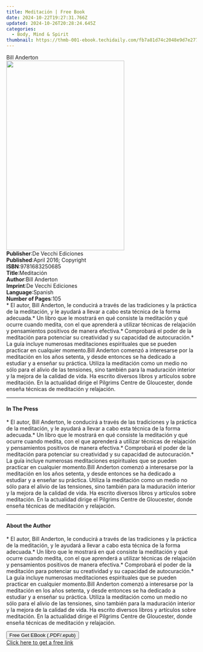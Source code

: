 ```yaml
---
title: Meditación | Free Book
date: 2024-10-22T19:27:31.766Z
updated: 2024-10-26T20:28:24.645Z
categories:
  - Body, Mind & Spirit
thumbnail: https://thmb-001-ebook.techidaily.com/fb7a81d74c2048e9d7e2779327dbb0e0995b40137ad3ac42dd3348a1f42924d1.jpg
---
```

<main id="book-container">
  <div class="flex flex-col">
    <div class="book-brief flex-1 py-6 px-4 sm:p-6 md:py-10 md:px-8">
      <!-- brief-->
      <div class="book-brief-main">Bill Anderton</div>
    </div>
    <div
      class="book-meta-info flex-1 grid gap-4 col-start-1 col-end-3 row-start-1 sm:mb-6 sm:grid-cols-4 lg:gap-6 lg:col-start-2 lg:row-end-6 lg:row-span-6 lg:mb-0"
    >
      <div
        class="book-meta-info-left place-content-center mt-4 p-4 text-sm leading-6 col-start-2 col-span-2 dark:text-slate-400"
      >
        <img
          class="w-full h-500 object-cover rounded-lg sm:h-255 sm:col-span-2 lg:col-span-full"
          src="https://img-001-ebook.techidaily.com/b8c400d2f38ce356617275e301f1088b6812fbb7745082450ff477633e7be609.jpg"
          alt=""
          width="312"
          height="500"
        />
      </div>
      <div
        class="book-meta-info-right mt-2 col-start-1 row-start-2 col-span-3 self-center"
      >
        <!-- meta data  -->
        <div class="flex flex-col px-4 md:px-8">
          <div class="flex-1">
            <strong>Publisher</strong>:<span class="px-2"
              >De Vecchi Ediciones</span
            >
          </div>
          <div class="flex-1">
            <strong>Published</strong>:<span class="px-2"
              >April 2016; Copyright</span
            >
          </div>
          <div class="flex-1">
            <strong>ISBN</strong>:<span class="px-2">9781683250685</span>
          </div>
          <div class="flex-1">
            <strong>Title</strong>:<span class="px-2">Meditación</span>
          </div>
          <div class="flex-1">
            <strong>Author</strong>:<span class="px-2">Bill Anderton</span>
          </div>
          <div class="flex-1">
            <strong>Imprint</strong>:<span class="px-2"
              >De Vecchi Ediciones</span
            >
          </div>
          <div class="flex-1">
            <strong>Language</strong>:<span class="px-2">Spanish</span>
          </div>
          <div class="flex-1">
            <strong>Number of Pages</strong>:<span class="px-2">105</span>
          </div>
        </div>
      </div>
    </div>
    <div class="book-description flex-1 py-6 px-4 sm:p-6 md:py-10 md:px-8">
      <div class="book-description-main">
        <div accordion-content="" id="description">
          * El autor, Bill Anderton, le conducirá a través de las tradiciones y
          la práctica de la meditación, y le ayudará a llevar a cabo esta
          técnica de la forma adecuada.* Un libro que le mostrará en qué
          consiste la meditación y qué ocurre cuando medita, con el que
          aprenderá a utilizar técnicas de relajación y pensamientos positivos
          de manera efectiva.* Comprobará el poder de la meditación para
          potenciar su creatividad y su capacidad de autocuración.* La guía
          incluye numerosas meditaciones espirituales que se pueden practicar en
          cualquier momento.Bill Anderton comenzó a interesarse por la
          meditación en los años setenta, y desde entonces se ha dedicado a
          estudiar y a enseñar su práctica. Utiliza la meditación como un medio
          no sólo para el alivio de las tensiones, sino también para la
          maduración interior y la mejora de la calidad de vida. Ha escrito
          diversos libros y artículos sobre meditación. En la actualidad dirige
          el Pilgrims Centre de Gloucester, donde enseña técnicas de meditación
          y relajación.
        </div>
      </div>
    </div>
    <div class="book-excerpts flex-1 py-6 px-4 sm:p-6 md:py-10 md:px-8">
      <!-- excerpts-->
      <div class="book-excerpts-main">
        <hr />
        <h4 class="placeholder placeholder-heading">
          <span>In The Press</span>
        </h4>
        <p>
          * El autor, Bill Anderton, le conducirá a través de las tradiciones y
          la práctica de la meditación, y le ayudará a llevar a cabo esta
          técnica de la forma adecuada.* Un libro que le mostrará en qué
          consiste la meditación y qué ocurre cuando medita, con el que
          aprenderá a utilizar técnicas de relajación y pensamientos positivos
          de manera efectiva.* Comprobará el poder de la meditación para
          potenciar su creatividad y su capacidad de autocuración.* La guía
          incluye numerosas meditaciones espirituales que se pueden practicar en
          cualquier momento.Bill Anderton comenzó a interesarse por la
          meditación en los años setenta, y desde entonces se ha dedicado a
          estudiar y a enseñar su práctica. Utiliza la meditación como un medio
          no sólo para el alivio de las tensiones, sino también para la
          maduración interior y la mejora de la calidad de vida. Ha escrito
          diversos libros y artículos sobre meditación. En la actualidad dirige
          el Pilgrims Centre de Gloucester, donde enseña técnicas de meditación
          y relajación.
        </p>
      </div>
    </div>
    <div class="book-about-author flex-1 py-6 px-4 sm:p-6 md:py-10 md:px-8">
      <!-- about author-->
      <div class="book-main-author-main">
        <hr />
        <h4 class="placeholder placeholder-heading">
          <span>About the Author</span>
        </h4>
        <p>
          * El autor, Bill Anderton, le conducirá a través de las tradiciones y
          la práctica de la meditación, y le ayudará a llevar a cabo esta
          técnica de la forma adecuada.* Un libro que le mostrará en qué
          consiste la meditación y qué ocurre cuando medita, con el que
          aprenderá a utilizar técnicas de relajación y pensamientos positivos
          de manera efectiva.* Comprobará el poder de la meditación para
          potenciar su creatividad y su capacidad de autocuración.* La guía
          incluye numerosas meditaciones espirituales que se pueden practicar en
          cualquier momento.Bill Anderton comenzó a interesarse por la
          meditación en los años setenta, y desde entonces se ha dedicado a
          estudiar y a enseñar su práctica. Utiliza la meditación como un medio
          no sólo para el alivio de las tensiones, sino también para la
          maduración interior y la mejora de la calidad de vida. Ha escrito
          diversos libros y artículos sobre meditación. En la actualidad dirige
          el Pilgrims Centre de Gloucester, donde enseña técnicas de meditación
          y relajación.
        </p>
      </div>
    </div>
    <div class="book-free-get flex-1 py-6 px-4 sm:p-6 md:py-10 md:px-8">
      <button
        id="btn-free-get"
        class="bg-blue-500 hover:bg-blue-700 text-white font-bold py-2 px-4 rounded"
      >
        Free Get EBook (.PDF/.epub)
      </button>
      <div id="countdown-display" class="px-2 text-lg mt-2"></div>
      <a
        id="free-link"
        class="hidden bg-blue-500 hover:bg-blue-700 text-white font-bold py-2 px-4 rounded"
        href="https://www.ebooks.com/en-us/book/2593871/meditaci-n/bill-anderton/"
        target="_blank"
        >Click here to get a free link</a
      >
    </div>
    <script>
      let countdownTime = 0;
      let countdownInterval = null;
      document
        .getElementById('btn-free-get')
        .addEventListener('click', startCountdown);
      function startCountdown() {
        countdownTime = new Date().getTime() + 60000 * 3;
        countdownInterval = setInterval(updateCountdown, 1000);
        document.getElementById('btn-free-get').disabled = true;
        document
          .getElementById('btn-free-get')
          .classList.add('bg-gray-500', 'cursor-not-allowed');
      }
      function updateCountdown() {
        let currentTime = new Date().getTime();
        let timeLeft = countdownTime - currentTime;
        let secondsLeft = Math.floor(timeLeft / 1000);
        document.getElementById('countdown-display').innerHTML =
          `Remaining time: ${secondsLeft} seconds.`;
        if (secondsLeft <= 0) {
          clearInterval(countdownInterval);
          document.getElementById('btn-free-get').classList.add('hidden');
          document.getElementById('free-link').classList.remove('hidden');
          document.getElementById('countdown-display').innerHTML = '';
        }
      }
    </script>
  </div>
</main>

<ins class="adsbygoogle"
      style="display:block"
      data-ad-client="ca-pub-7571918770474297"
      data-ad-slot="8358498916"
      data-ad-format="auto"
      data-full-width-responsive="true"></ins>
    